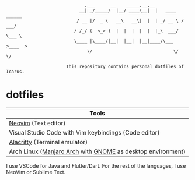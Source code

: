 ```
                              .___      __    _____.__.__
                            __| _/_____/  |__/ ____\__|  |   ____   ______
                           / __ |/  _ \   __\   __\|  |  | _/ __ \ /  ___/
                          / /_/ (  <_> )  |  |  |  |  |  |_\  ___/ \___ \
                          \____ |\____/|__|  |__|  |__|____/\___  >____  >
                               \/                               \/     \/

                       This repository contains personal dotfiles of Icarus.
```

# dotfiles

| Tools										|
|-------------------------------------------------------------------------------|
| [Neovim][] (Text editor)				 			|
| Visual Studio Code with Vim keybindings (Code editor)  			|
| [Alacritty][] (Terminal emulator)		         			|
| Arch Linux ([Manjaro Arch][] with [GNOME][] as desktop environment)           |

I use VSCode for Java and Flutter/Dart. For the rest of the languages, I use NeoVim or 
Sublime Text.

[Alacritty]: https://alacritty.org/
[Manjaro Arch]: https://manjaro.org/
[GNOME]: https://www.gnome.org/
[Ripgrep]: https://github.com/BurntSushi/ripgrep
[Neovim]: https://neovim.io/

